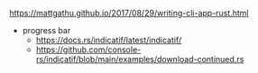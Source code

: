 https://mattgathu.github.io/2017/08/29/writing-cli-app-rust.html

- progress bar
  - https://docs.rs/indicatif/latest/indicatif/
  - https://github.com/console-rs/indicatif/blob/main/examples/download-continued.rs
